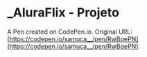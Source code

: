 # _AluraFlix - Projeto

A Pen created on CodePen.io. Original URL: [https://codepen.io/samuca__/pen/RwBqePN](https://codepen.io/samuca__/pen/RwBqePN).

